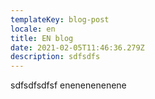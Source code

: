 ```yaml
---
templateKey: blog-post
locale: en
title: EN blog
date: 2021-02-05T11:46:36.279Z
description: sdfsdfs
---
```

sdfsdfsdfsf enenenenenene

